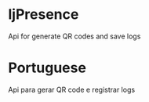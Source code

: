 # ljPresence
Api for generate QR codes and save logs
# Portuguese
Api para gerar QR code e registrar logs
